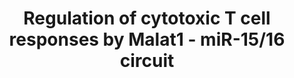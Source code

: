 ---
annotations:
- id: PW:0000235
  parent: regulatory pathway
  type: Pathway Ontology
  value: adaptive immune response pathway
- id: CL:0000813
  parent: native cell
  type: Cell Type Ontology
  value: memory T cell
- id: CL:0000910
  parent: native cell
  type: Cell Type Ontology
  value: cytotoxic T cell
authors:
- Khanspers
- Eweitz
- Egonw
citedin: ''
communities: []
description: Regulation of activation and differentiation of cytotoxic T cells by
  long non-coding RNA Malat1 (Metastasis Associated Lung Adenocarcinoma Transcript
  1) and the microRNA family miR-15/16.  This pathway model is developed based on
  Figure 8 in (https://www.ncbi.nlm.nih.gov/pmc/articles/PMC10735224/ Wheeler et al).
last-edited: 2024-11-10
ndex: null
organisms:
- Homo sapiens
redirect_from:
- /index.php/Pathway:WP5489
- /instance/WP5489
- /instance/WP5489_r135758
revision: r135758
schema-jsonld:
- '@context': https://schema.org/
  '@id': https://wikipathways.github.io/pathways/WP5489.html
  '@type': Dataset
  creator:
    '@type': Organization
    name: WikiPathways
  description: Regulation of activation and differentiation of cytotoxic T cells by
    long non-coding RNA Malat1 (Metastasis Associated Lung Adenocarcinoma Transcript
    1) and the microRNA family miR-15/16.  This pathway model is developed based on
    Figure 8 in (https://www.ncbi.nlm.nih.gov/pmc/articles/PMC10735224/ Wheeler et
    al).
  keywords:
  - BCL2
  - CD247
  - CD27
  - CD28
  - CD3D
  - CD3E
  - CD3G
  - CD43
  - CD80
  - CD86
  - IL2
  - MALAT1
  - TRA
  - TRB
  license: CC0
  name: 'Regulation of cytotoxic T cell responses by Malat1 - miR-15/16 circuit '
seo: CreativeWork
title: 'Regulation of cytotoxic T cell responses by Malat1 - miR-15/16 circuit '
wpid: WP5489
---